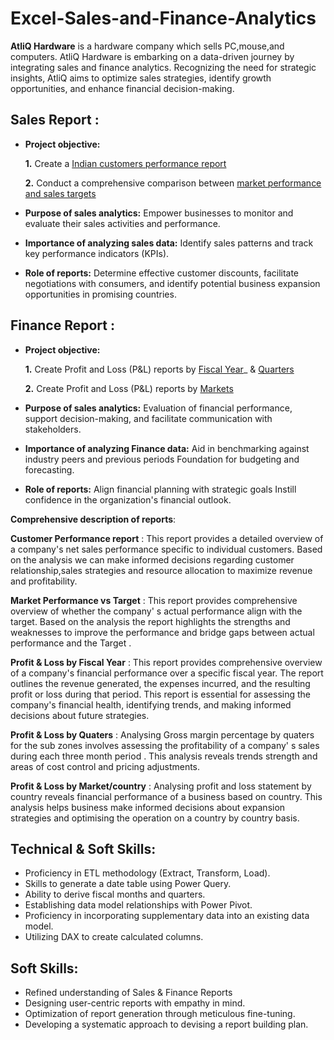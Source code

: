 # Excel-Sales-and-Finance-Analytics
**AtliQ Hardware** is a hardware company which sells PC,mouse,and computers. AtliQ Hardware is embarking on a data-driven journey by integrating sales and finance analytics.
Recognizing the need for strategic insights, AtliQ aims to optimize sales strategies, identify growth opportunities, and enhance financial decision-making.
## Sales Report :


- **Project objective:** 

    **1.** Create a [Indian customers performance report](https://github.com/Pooja2514/Excel-Sales-Analytics-and-Finance-Analytics./blob/main/Customer%20Performance%20Report.pdf) 

    **2.** Conduct a comprehensive comparison between [market performance and sales targets](https://github.com/Pooja2514/Excel-Sales-Analytics-and-Finance-Analytics./blob/main/Market%20Performance%20vs%20Target.pdf)
- **Purpose of sales analytics:** Empower businesses to monitor and evaluate their sales activities and performance.

- **Importance of analyzing sales data:** Identify sales patterns and track key performance indicators (KPIs).

- **Role of reports:** Determine effective customer discounts, facilitate negotiations with consumers, and identify potential business expansion opportunities in promising countries.

## Finance Report :

- **Project objective:** 

    **1.** Create Profit and Loss (P&L) reports by [Fiscal Year](https://github.com/Pooja2514/Excel-Sales-Analytics-and-Finance-Analytics./blob/main/P%20%26%20L%20by%20Fiscal%20Year.pdf)_ & [Quarters](https://github.com/Pooja2514/Excel-Sales-Analytics-and-Finance-Analytics./blob/main/P%20%26%20L%20by%20Quarters.pdf)

   **2.** Create Profit and Loss (P&L) reports by [Markets](https://github.com/Pooja2514/Excel-Sales-Analytics-and-Finance-Analytics./blob/main/P%20%26%20L%20by%20Market.pdf)

- **Purpose of sales analytics:** Evaluation of financial performance, support decision-making, and facilitate communication with stakeholders.

- **Importance of analyzing Finance data:** Aid in benchmarking against industry peers and previous periods Foundation for budgeting and forecasting.

- **Role of reports:** Align financial planning with strategic goals Instill confidence in the organization's financial outlook.

 **Comprehensive description of reports**:
 
  **Customer Performance report** : This report provides a detailed overview of a company's net sales performance specific to individual customers.
  Based on the analysis we can make informed decisions regarding customer relationship,sales strategies and resource allocation to maximize revenue and profitability.

  **Market Performance vs Target** : This report provides comprehensive overview of whether the company' s actual performance align with the target. 
  Based on the analysis the report highlights the strengths and weaknesses to improve the performance and bridge gaps between actual performance and the Target .

  **Profit & Loss by Fiscal Year** : This report provides comprehensive overview of a company's financial performance over a specific fiscal year. 
  The report outlines the revenue generated, the expenses incurred, and the resulting profit or loss during that period. This report is essential for assessing the company's financial health, identifying trends, and making informed decisions about future strategies.

   **Profit & Loss by Quaters** : Analysing Gross margin percentage by quaters for the sub zones involves assessing the profitability of a company' s sales during each three month period .
  This analysis reveals trends strength and areas of cost control and pricing adjustments.

  **Profit & Loss by Market/country** : Analysing profit and loss statement by country reveals financial performance of a business based on country.
  This analysis helps business make informed decisions about expansion strategies and optimising the operation on a country by country basis.
## Technical & Soft Skills:
- 	Proficiency in ETL methodology (Extract, Transform, Load).
- 	Skills to generate a date table using Power Query.
- 	Ability to derive fiscal months and quarters.
- 	Establishing data model relationships with Power Pivot.
- 	Proficiency in incorporating supplementary data into an existing data model.
- 	Utilizing DAX to create calculated columns.

## Soft Skills:
- 	Refined understanding of Sales & Finance Reports
- 	Designing user-centric reports with empathy in mind.
- 	Optimization of report generation through meticulous fine-tuning.
- 	Developing a systematic approach to devising a report building plan.
